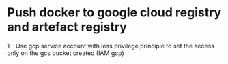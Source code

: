 # Push docker to google cloud registry and artefact registry
1 - Use gcp service account with less privilege principle to set the access only on the gcs bucket created (IAM gcp)
